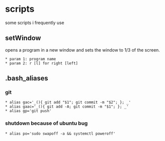 # scripts
some scripts i frequently use

## setWindow
opens a program in a new window and sets the window to 1/3 of the screen.

	* param 1: program name
	* param 2: r [l] for right [left]

## .bash_aliases
### git
	* alias gac='_(){ git add "$1"; git commit -m "$2"; }; _'
	* alias gaac='_(){ git add -A; git commit -m "$1"; }; _'
	* alias gp='git push'

### shutdown because of ubuntu bug
	* alias po='sudo swapoff -a && systemctl poweroff'
